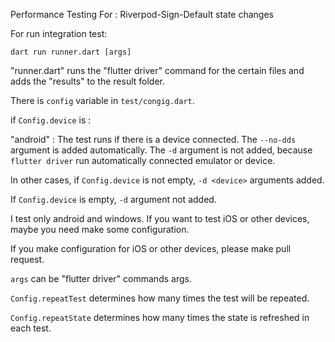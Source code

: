 Performance Testing For : Riverpod-Sign-Default state changes

For run integration test:

``dart run runner.dart [args]``

"runner.dart" runs the "flutter driver" command for the certain files and adds the "results" to the result folder.

There is ``config`` variable in ``test/congig.dart``.

if ``Config.device`` is :

"android" : The test runs if there is a device connected. The ``--no-dds`` argument is added automatically. The `-d`
argument is not added, because `flutter driver` run automatically connected emulator or device.

In other cases, if ``Config.device`` is not empty, `-d <device>` arguments added.

If ``Config.device`` is empty, `-d` argument not added.

I test only android and windows. If you want to test iOS or other devices, maybe you need make some configuration.

If you make configuration for iOS or other devices, please make pull request.

``args`` can be "flutter driver" commands args.

``Config.repeatTest`` determines how many times the test will be repeated.

``Config.repeatState`` determines how many times the state is refreshed in each test.